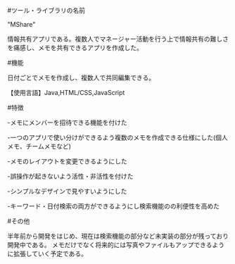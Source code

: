   #ツール・ライブラリの名前
  
  "MShare"
  
  情報共有アプリである。複数人でマネージャー活動を行う上で情報共有の難しさを痛感し、メモを共有できるアプリを作成した。

  
  #機能
  
  日付ごとでメモを作成し、複数人で共同編集できる。
  
  【使用言語】Java,HTML/CSS,JavaScript

  
  #特徴
  
  -メモにメンバーを招待できる機能を付けた
  
  -一つのアプリで使い分けができるよう複数のメモを作成できる仕様にした(個人メモ、チームメモなど)
  
  -メモのレイアウトを変更できるようにした
  
  -誤操作が起きないよう活性・非活性を付けた
  
  -シンプルなデザインで見やすいようにした
  
  -キーワード・日付検索の両方ができるようにし検索機能のの利便性を高めた

  
  #その他
  
  半年前から開発をはじめ、現在は検索機能の部分など未実装の部分が残っており開発中である。
  メモだけでなく将来的には写真やファイルもアップできるように拡張していく予定である。
